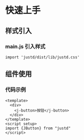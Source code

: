 
# 快速上手

## 样式引入

### main.js 引入样式

```
import 'justd/dist/lib/justd.css'

```

## 组件使用

### 代码示例

``` vue
<template>
  <div>
    <j-button>按钮</j-button>
  </div>
</template>
<script setup>
import {JButton} from "justd"
</script>
```
